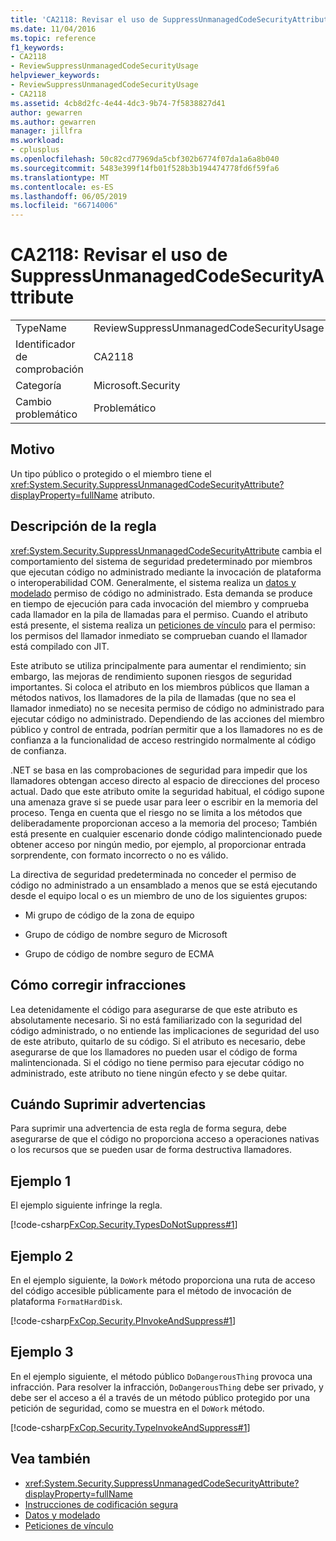 ```yaml
---
title: 'CA2118: Revisar el uso de SuppressUnmanagedCodeSecurityAttribute'
ms.date: 11/04/2016
ms.topic: reference
f1_keywords:
- CA2118
- ReviewSuppressUnmanagedCodeSecurityUsage
helpviewer_keywords:
- ReviewSuppressUnmanagedCodeSecurityUsage
- CA2118
ms.assetid: 4cb8d2fc-4e44-4dc3-9b74-7f5838827d41
author: gewarren
ms.author: gewarren
manager: jillfra
ms.workload:
- cplusplus
ms.openlocfilehash: 50c82cd77969da5cbf302b6774f07da1a6a8b040
ms.sourcegitcommit: 5483e399f14fb01f528b3b194474778fd6f59fa6
ms.translationtype: MT
ms.contentlocale: es-ES
ms.lasthandoff: 06/05/2019
ms.locfileid: "66714006"
---
```

# <a name="ca2118-review-suppressunmanagedcodesecurityattribute-usage"></a>CA2118: Revisar el uso de SuppressUnmanagedCodeSecurityAttribute

|||
|-|-|
|TypeName|ReviewSuppressUnmanagedCodeSecurityUsage|
|Identificador de comprobación|CA2118|
|Categoría|Microsoft.Security|
|Cambio problemático|Problemático|

## <a name="cause"></a>Motivo

Un tipo público o protegido o el miembro tiene el <xref:System.Security.SuppressUnmanagedCodeSecurityAttribute?displayProperty=fullName> atributo.

## <a name="rule-description"></a>Descripción de la regla

<xref:System.Security.SuppressUnmanagedCodeSecurityAttribute> cambia el comportamiento del sistema de seguridad predeterminado por miembros que ejecutan código no administrado mediante la invocación de plataforma o interoperabilidad COM. Generalmente, el sistema realiza un [datos y modelado](/dotnet/framework/data/index) permiso de código no administrado. Esta demanda se produce en tiempo de ejecución para cada invocación del miembro y comprueba cada llamador en la pila de llamadas para el permiso. Cuando el atributo está presente, el sistema realiza un [peticiones de vínculo](/dotnet/framework/misc/link-demands) para el permiso: los permisos del llamador inmediato se comprueban cuando el llamador está compilado con JIT.

Este atributo se utiliza principalmente para aumentar el rendimiento; sin embargo, las mejoras de rendimiento suponen riesgos de seguridad importantes. Si coloca el atributo en los miembros públicos que llaman a métodos nativos, los llamadores de la pila de llamadas (que no sea el llamador inmediato) no se necesita permiso de código no administrado para ejecutar código no administrado. Dependiendo de las acciones del miembro público y control de entrada, podrían permitir que a los llamadores no es de confianza a la funcionalidad de acceso restringido normalmente al código de confianza.

.NET se basa en las comprobaciones de seguridad para impedir que los llamadores obtengan acceso directo al espacio de direcciones del proceso actual. Dado que este atributo omite la seguridad habitual, el código supone una amenaza grave si se puede usar para leer o escribir en la memoria del proceso. Tenga en cuenta que el riesgo no se limita a los métodos que deliberadamente proporcionan acceso a la memoria del proceso; También está presente en cualquier escenario donde código malintencionado puede obtener acceso por ningún medio, por ejemplo, al proporcionar entrada sorprendente, con formato incorrecto o no es válido.

La directiva de seguridad predeterminada no conceder el permiso de código no administrado a un ensamblado a menos que se está ejecutando desde el equipo local o es un miembro de uno de los siguientes grupos:

- Mi grupo de código de la zona de equipo

- Grupo de código de nombre seguro de Microsoft

- Grupo de código de nombre seguro de ECMA

## <a name="how-to-fix-violations"></a>Cómo corregir infracciones

Lea detenidamente el código para asegurarse de que este atributo es absolutamente necesario. Si no está familiarizado con la seguridad del código administrado, o no entiende las implicaciones de seguridad del uso de este atributo, quitarlo de su código. Si el atributo es necesario, debe asegurarse de que los llamadores no pueden usar el código de forma malintencionada. Si el código no tiene permiso para ejecutar código no administrado, este atributo no tiene ningún efecto y se debe quitar.

## <a name="when-to-suppress-warnings"></a>Cuándo Suprimir advertencias

Para suprimir una advertencia de esta regla de forma segura, debe asegurarse de que el código no proporciona acceso a operaciones nativas o los recursos que se pueden usar de forma destructiva llamadores.

## <a name="example-1"></a>Ejemplo 1

El ejemplo siguiente infringe la regla.

[!code-csharp[FxCop.Security.TypesDoNotSuppress#1](../code-quality/codesnippet/CSharp/ca2118-review-suppressunmanagedcodesecurityattribute-usage_1.cs)]

## <a name="example-2"></a>Ejemplo 2

En el ejemplo siguiente, la `DoWork` método proporciona una ruta de acceso del código accesible públicamente para el método de invocación de plataforma `FormatHardDisk`.

[!code-csharp[FxCop.Security.PInvokeAndSuppress#1](../code-quality/codesnippet/CSharp/ca2118-review-suppressunmanagedcodesecurityattribute-usage_2.cs)]

## <a name="example-3"></a>Ejemplo 3

En el ejemplo siguiente, el método público `DoDangerousThing` provoca una infracción. Para resolver la infracción, `DoDangerousThing` debe ser privado, y debe ser el acceso a él a través de un método público protegido por una petición de seguridad, como se muestra en el `DoWork` método.

[!code-csharp[FxCop.Security.TypeInvokeAndSuppress#1](../code-quality/codesnippet/CSharp/ca2118-review-suppressunmanagedcodesecurityattribute-usage_3.cs)]

## <a name="see-also"></a>Vea también

- <xref:System.Security.SuppressUnmanagedCodeSecurityAttribute?displayProperty=fullName>
- [Instrucciones de codificación segura](/dotnet/standard/security/secure-coding-guidelines)
- [Datos y modelado](/dotnet/framework/data/index)
- [Peticiones de vínculo](/dotnet/framework/misc/link-demands)